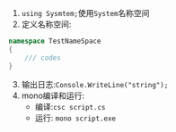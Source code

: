 1. `using Sysmtem;`使用`System`名称空间
2. 定义名称空间:
```c#
namespace TestNameSpace
{
    /// codes
}
```
3. 输出日志:`Console.WriteLine("string");`
4. mono编译和运行:
    - 编译:`csc script.cs`
    - 运行: `mono script.exe`
